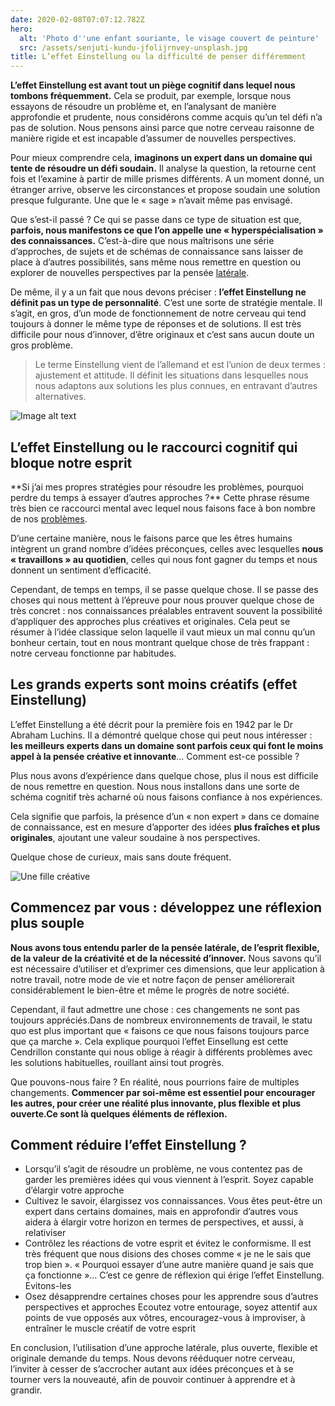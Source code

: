 ```yaml
---
date: 2020-02-08T07:07:12.782Z
hero:
  alt: 'Photo d''une enfant souriante, le visage couvert de peinture'
  src: /assets/senjuti-kundu-jfolijrnvey-unsplash.jpg
title: L’effet Einstellung ou la difficulté de penser différemment
---
```

**L’effet Einstellung est avant tout un piège cognitif dans lequel nous tombons fréquemment.** Cela se produit, par exemple, lorsque nous essayons de résoudre un problème et, en l’analysant de manière approfondie et prudente, nous considérons comme acquis qu’un tel défi n’a pas de solution. Nous pensons ainsi parce que notre cerveau raisonne de manière rigide et est incapable d’assumer de nouvelles perspectives.

Pour mieux comprendre cela, **imaginons un expert dans un domaine qui tente de résoudre un défi soudain.** Il analyse la question, la retourne cent fois et l’examine à partir de mille prismes différents. A un moment donné, un étranger arrive, observe les circonstances et propose soudain une solution presque fulgurante. Une que le « sage » n’avait même pas envisagé.

Que s’est-il passé ? Ce qui se passe dans ce type de situation est que, **parfois, nous manifestons ce que l’on appelle une « hyperspécialisation » des connaissances.** C’est-à-dire que nous maîtrisons une série d’approches, de sujets et de schémas de connaissance sans laisser de place à d’autres possibilités, sans même nous remettre en question ou explorer de nouvelles perspectives par la pensée [latérale](https://blah.com/stuff).

De même, il y a un fait que nous devons préciser : **l’effet Einstellung ne définit pas un type de personnalité**. C’est une sorte de stratégie mentale. Il s’agit, en gros, d’un mode de fonctionnement de notre cerveau qui tend toujours à donner le même type de réponses et de solutions. Il est très difficile pour nous d’innover, d’être originaux et c’est sans aucun doute un gros problème.

> Le terme Einstellung vient de l’allemand et est l’union de deux termes : ajustement et attitude. Il définit les situations dans lesquelles nous nous adaptons aux solutions les plus connues, en entravant d’autres alternatives.

![Image alt text](/assets/toa-heftiba-qhuauuyxrt8-unsplash.jpg "Image title")

## L’effet Einstellung ou le raccourci cognitif qui bloque notre esprit

\*\*Si j’ai mes propres stratégies pour résoudre les problèmes, pourquoi perdre du temps à essayer d’autres approches ?\*\* Cette phrase résume très bien ce raccourci mental avec lequel nous faisons face à bon nombre de nos [problèmes](https://blah.com/waffles).

D’une certaine manière, nous le faisons parce que les êtres humains intègrent un grand nombre d’idées préconçues, celles avec lesquelles **nous « travaillons » au quotidien**, celles qui nous font gagner du temps et nous donnent un sentiment d’efficacité.

Cependant, de temps en temps, il se passe quelque chose. Il se passe des choses qui nous mettent à l’épreuve pour nous prouver quelque chose de très concret : nos connaissances préalables entravent souvent la possibilité d’appliquer des approches plus créatives et originales. Cela peut se résumer à l’idée classique selon laquelle il vaut mieux un mal connu qu’un bonheur certain, tout en nous montrant quelque chose de très frappant : notre cerveau fonctionne par habitudes.

## Les grands experts sont moins créatifs (effet Einstellung)

L’effet Einstellung a été décrit pour la première fois en 1942 par le Dr Abraham Luchins. Il a démontré quelque chose qui peut nous intéresser : **les meilleurs experts dans un domaine sont parfois ceux qui font le moins appel à la pensée créative et innovante**… Comment est-ce possible ?

Plus nous avons d’expérience dans quelque chose, plus il nous est difficile de nous remettre en question. Nous nous installons dans une sorte de schéma cognitif très acharné où nous faisons confiance à nos expériences.

Cela signifie que parfois, la présence d’un « non expert » dans ce domaine de connaissance, est en mesure d’apporter des idées **plus fraîches et plus originales**, ajoutant une valeur soudaine à nos perspectives.

Quelque chose de curieux, mais sans doute fréquent.

![Une fille créative](/assets/senjuti-kundu-jfolijrnvey-unsplash.jpg)

## Commencez par vous : développez une réflexion plus souple

**Nous avons tous entendu parler de la pensée latérale, de l’esprit flexible, de la valeur de la créativité et de la nécessité d’innover.** Nous savons qu’il est nécessaire d’utiliser et d’exprimer ces dimensions, que leur application à notre travail, notre mode de vie et notre façon de penser améliorerait considérablement le bien-être et même le progrès de notre société.

Cependant, il faut admettre une chose : ces changements ne sont pas toujours appréciés.Dans de nombreux environnements de travail, le statu quo est plus important que « faisons ce que nous faisons toujours parce que ça marche ». Cela explique pourquoi l’effet Einsellung est cette Cendrillon constante qui nous oblige à réagir à différents problèmes avec les solutions habituelles, rouillant ainsi tout progrès.

Que pouvons-nous faire ? En réalité, nous pourrions faire de multiples changements. **Commencer par soi-même est essentiel pour encourager les autres, pour créer une réalité plus innovante, plus flexible et plus ouverte.Ce sont là quelques éléments de réflexion.**

## Comment réduire l’effet Einstellung ?

* Lorsqu’il s’agit de résoudre un problème, ne vous contentez pas de garder les premières idées qui vous viennent à l’esprit. Soyez capable d’élargir votre approche
* Cultivez le savoir, élargissez vos connaissances. Vous êtes peut-être un expert dans certains domaines, mais en approfondir d’autres vous aidera à élargir votre horizon en termes de perspectives, et aussi, à relativiser
* Contrôlez les réactions de votre esprit et évitez le conformisme. Il est très fréquent que nous disions des choses comme « je ne le sais que trop bien ». « Pourquoi essayer d’une autre manière quand je sais que ça fonctionne »… C’est ce genre de réflexion qui érige l’effet Einstellung. Evitons-les
* Osez désapprendre certaines choses pour les apprendre sous d’autres perspectives et approches
  Ecoutez votre entourage, soyez attentif aux points de vue opposés aux vôtres, encouragez-vous à improviser, à entraîner le muscle créatif de votre esprit

En conclusion, l’utilisation d’une approche latérale, plus ouverte, flexible et originale demande du temps. Nous devons rééduquer notre cerveau, l’inviter à cesser de s’accrocher autant aux idées préconçues et à se tourner vers la nouveauté, afin de pouvoir continuer à apprendre et à grandir.
